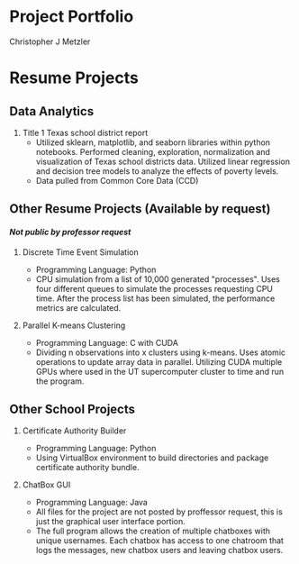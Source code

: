 # Project Portfolio
Christopher J Metzler

# Resume Projects

## Data Analytics

1. Title 1 Texas school district report
    - Utilized sklearn, matplotlib, and seaborn libraries within python
      notebooks. Performed cleaning, exploration, normalization and
      visualization of Texas school districts data. Utilized linear regression
       and decision tree models to analyze the effects of poverty levels.
    - Data pulled from Common Core Data (CCD)
    
## Other Resume Projects (Available by request)
#### *Not public by professor request*

1. Discrete Time Event Simulation
    - Programming Language: Python
    - CPU simulation from a list of 10,000 generated "processes". 
      Uses four different queues to simulate the processes requesting CPU time.
      After the process list has been simulated, the performance metrics are calculated.
      
2. Parallel K-means Clustering
    - Programming Language: C with CUDA
    - Dividing n observations into x clusters using k-means. Uses atomic operations to update array data in parallel. 
      Utilizing CUDA multiple GPUs where used in the UT supercomputer cluster to time and run the program.

## Other School Projects

1. Certificate Authority Builder
    - Programming Language: Python
    - Using VirtualBox environment to build directories and package certificate authority bundle.

2. ChatBox GUI
    - Programming Language: Java
    - All files for the project are not posted by proffessor request, this is just the graphical user interface portion.
    - The full program allows the creation of multiple chatboxes with unique usernames. Each chatbox has access to one chatroom that logs
      the messages, new chatbox users and leaving chatbox users.
